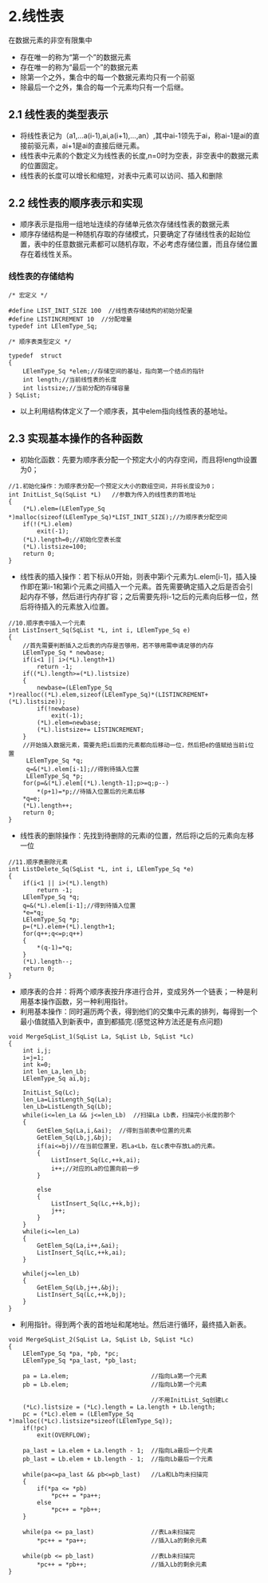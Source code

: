# 2.线性表
在数据元素的非空有限集中
* 存在唯一的称为“第一个”的数据元素
* 存在唯一的称为“最后一个”的数据元素
* 除第一个之外，集合中的每一个数据元素均只有一个前驱
* 除最后一个之外，集合的每一个元素均只有一个后继。
## 2.1 线性表的类型表示
* 将线性表记为（a1,...a(i-1),ai,a(i+1),...,an）,其中ai-1领先于ai，称ai-1是ai的直接前驱元素，ai+1是ai的直接后继元素。
* 线性表中元素的个数定义为线性表的长度,n=0时为空表，非空表中的数据元素的位置固定。
* 线性表的长度可以增长和缩短，对表中元素可以访问、插入和删除
## 2.2 线性表的顺序表示和实现
* 顺序表示是指用一组地址连续的存储单元依次存储线性表的数据元素
* 顺序存储结构是一种随机存取的存储模式，只要确定了存储线性表的起始位置，表中的任意数据元素都可以随机存取，不必考虑存储位置，而且存储位置存在着线性关系。
### 线性表的存储结构
```
/* 宏定义 */

#define LIST_INIT_SIZE 100  //线性表存储结构的初始分配量 
#define LISTINCREMENT 10  //分配增量
typedef int LElemType_Sq;

/* 顺序表类型定义 */

typedef  struct
{
	LElemType_Sq *elem;//存储空间的基址，指向第一个结点的指针
	int length;//当前线性表的长度
	int listsize;//当前分配的存储容量	
} SqList;
```
* 以上利用结构体定义了一个顺序表，其中elem指向线性表的基地址。

## 2.3 实现基本操作的各种函数
* 初始化函数：先要为顺序表分配一个预定大小的内存空间，而且将length设置为0；
```
//1.初始化操作：为顺序表分配一个预定义大小的数组空间，并将长度设为0； 
int InitList_Sq(SqList *L)   //参数为传入的线性表的首地址 
{
	(*L).elem=(LElemType_Sq *)malloc(sizeof(LElemType_Sq)*LIST_INIT_SIZE);//为顺序表分配空间
	if(!(*L).elem) 
		exit(-1);
	(*L).length=0;//初始化空表长度
	(*L).listsize=100;
	return 0; 
} 
```
* 线性表的插入操作：若下标从0开始，则表中第i个元素为L.elem[i-1]，插入操作即在第i-1和第i个元素之间插入一个元素。首先需要确定插入之后是否会引起内存不够，然后进行内存扩容；之后需要先将i-1之后的元素向后移一位，然后将待插入的元素放入i位置。
```
//10.顺序表中插入一个元素 
int ListInsert_Sq(SqList *L, int i, LElemType_Sq e)
{
	//首先需要判断插入之后表的内存是否够用，若不够用需申请足够的内存
	LElemType_Sq * newbase; 
	if(i<1 || i>(*L).length+1)
		return -1;
	if((*L).length>=(*L).listsize)
	{
		newbase=(LElemType_Sq *)realloc((*L).elem,sizeof(LElemType_Sq)*(LISTINCREMENT+(*L).listsize));
		if(!newbase)
			exit(-1);
		(*L).elem=newbase;
		(*L).listsize+= LISTINCREMENT;
	}
	//开始插入数据元素，需要先把i后面的元素都向后移动一位，然后把e的值赋给当前i位置
	 LElemType_Sq *q;
	 q=&(*L).elem[i-1];//得到待插入位置
     LElemType_Sq *p;  
	for(p=&(*L).elem[(*L).length-1];p>=q;p--)
		*(p+1)=*p;//待插入位置后的元素后移
	*q=e;
	(*L).length++;
	return 0; 
}
```
* 线性表的删除操作：先找到待删除的元素i的位置，然后将i之后的元素向左移一位
```
//11.顺序表删除元素 
int ListDelete_Sq(SqList *L, int i, LElemType_Sq *e)
{
	if(i<1 || i>(*L).length)
		return -1;
	LElemType_Sq *q;
 	q=&(*L).elem[i-1];//得到待插入位置
 	*e=*q;
 	LElemType_Sq *p;
 	p=(*L).elem+(*L).length+1;
 	for(q++;q<=p;q++)
 	{
		*(q-1)=*q; 	
 	}
 	(*L).length--;
 	return 0;
}
```
* 顺序表的合并：将两个顺序表按升序进行合并，变成另外一个链表；一种是利用基本操作函数，另一种利用指针。
* 利用基本操作：同时遍历两个表，得到他们的交集中元素的排列，每得到一个最小值就插入到新表中，直到都插完.(感觉这种方法还是有点问题)
```
void MergeSqList_1(SqList La, SqList Lb, SqList *Lc)
{
	int i,j;
	i=j=1;
	int k=0;
	int len_La,len_Lb;
	LElemType_Sq ai,bj;
	
	InitList_Sq(Lc);
	len_La=ListLength_Sq(La);
	len_Lb=ListLength_Sq(Lb);
	while(i<=len_La && j<=len_Lb)  //扫描La Lb表，扫描完小长度的那个 
	{
		GetElem_Sq(La,i,&ai);  //得到当前表中位置的元素 
		GetElem_Sq(Lb,j,&bj);
		if(ai<=bj)//在当前位置里，若La<Lb，在Lc表中存放La的元素。 
		{
			ListInsert_Sq(Lc,++k,ai);
			i++;//对应的La的位置向前一步			
		}

		else
		{
			ListInsert_Sq(Lc,++k,bj);
			j++;			
		}
	}
	while(i<=len_La)
	{
		GetElem_Sq(La,i++,&ai);
		ListInsert_Sq(Lc,++k,ai);
	}
	
	while(j<=len_Lb)
	{
		GetElem_Sq(Lb,j++,&bj);
		ListInsert_Sq(Lc,++k,bj);
	}	
} 
```
* 利用指针。得到两个表的首地址和尾地址。然后进行循环，最终插入新表。
```
void MergeSqList_2(SqList La, SqList Lb, SqList *Lc)
{
	LElemType_Sq *pa, *pb, *pc;
	LElemType_Sq *pa_last, *pb_last;
		
	pa = La.elem;						//指向La第一个元素 
	pb = Lb.elem;						//指向Lb第一个元素
	
										//不用InitList_Sq创建Lc 
	(*Lc).listsize = (*Lc).length = La.length + Lb.length;
	pc = (*Lc).elem = (LElemType_Sq *)malloc((*Lc).listsize*sizeof(LElemType_Sq));
	if(!pc) 
		exit(OVERFLOW);
	
	pa_last = La.elem + La.length - 1;	//指向La最后一个元素
	pb_last = Lb.elem + Lb.length - 1;	//指向Lb最后一个元素
	
	while(pa<=pa_last && pb<=pb_last) 	//La和Lb均未扫描完 
	{
		if(*pa <= *pb)
			*pc++ = *pa++;
		else
			*pc++ = *pb++;
	}
	
	while(pa <= pa_last)				//表La未扫描完 
		*pc++ = *pa++;					//插入La的剩余元素

	while(pb <= pb_last)				//表Lb未扫描完
		*pc++ = *pb++;					//插入Lb的剩余元素
}
```






